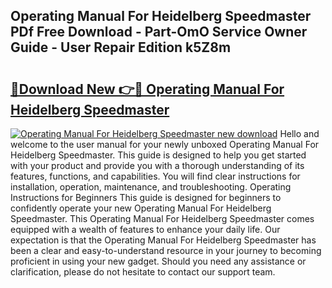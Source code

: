 ## Operating Manual For Heidelberg Speedmaster PDf Free Download - Part-OmO Service Owner Guide - User Repair Edition k5Z8m

# <h2><a href="http://bc54488.oget.top/?id=Operating+Manual+For+Heidelberg+Speedmaster">🔗Download New 👉🔴 Operating Manual For Heidelberg Speedmaster</a></h2>

[![Operating Manual For Heidelberg Speedmaster new download](https://i.imgur.com/5g1atiW.png)](http://bc54488.oget.top/?id=Operating+Manual+For+Heidelberg+Speedmaster)
Hello and welcome to the user manual for your newly unboxed Operating Manual For Heidelberg Speedmaster. This guide is designed to help you get started with your product and provide you with a thorough understanding of its features, functions, and capabilities. You will find clear instructions for installation, operation, maintenance, and troubleshooting. Operating Instructions for Beginners This guide is designed for beginners to confidently operate your new Operating Manual For Heidelberg Speedmaster. This Operating Manual For Heidelberg Speedmaster comes equipped with a wealth of features to enhance your daily life. Our expectation is that the Operating Manual For Heidelberg Speedmaster has been a clear and easy-to-understand resource in your journey to becoming proficient in using your new gadget. Should you need any assistance or clarification, please do not hesitate to contact our support team.

